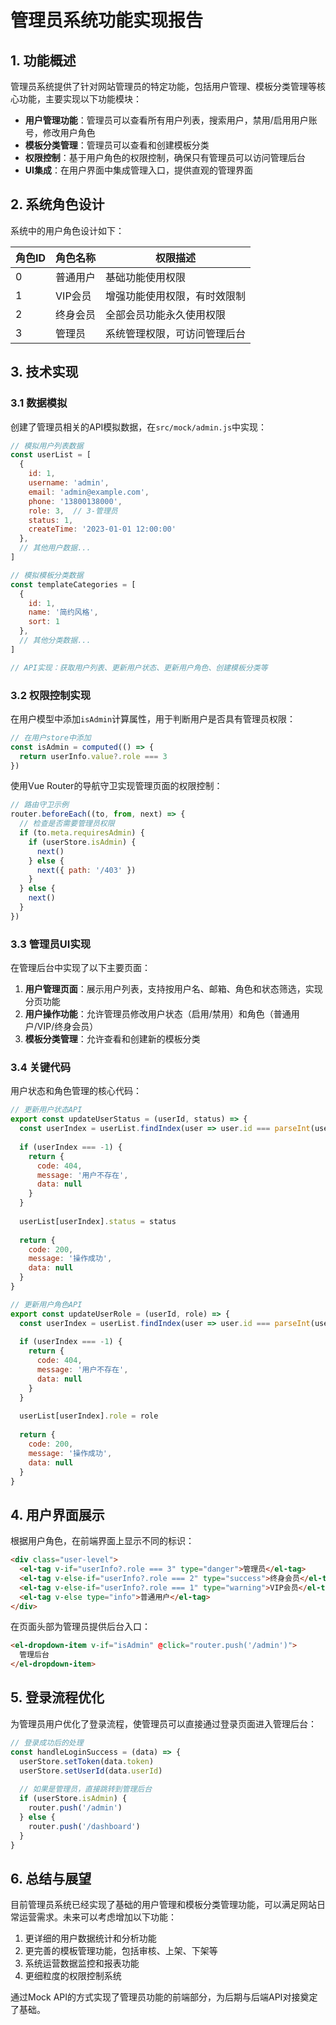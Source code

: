 # 管理员系统功能实现报告

## 1. 功能概述

管理员系统提供了针对网站管理员的特定功能，包括用户管理、模板分类管理等核心功能，主要实现以下功能模块：

- **用户管理功能**：管理员可以查看所有用户列表，搜索用户，禁用/启用用户账号，修改用户角色
- **模板分类管理**：管理员可以查看和创建模板分类
- **权限控制**：基于用户角色的权限控制，确保只有管理员可以访问管理后台
- **UI集成**：在用户界面中集成管理入口，提供直观的管理界面

## 2. 系统角色设计

系统中的用户角色设计如下：

| 角色ID | 角色名称 | 权限描述 |
|--------|---------|---------|
| 0 | 普通用户 | 基础功能使用权限 |
| 1 | VIP会员 | 增强功能使用权限，有时效限制 |
| 2 | 终身会员 | 全部会员功能永久使用权限 |
| 3 | 管理员 | 系统管理权限，可访问管理后台 |

## 3. 技术实现

### 3.1 数据模拟

创建了管理员相关的API模拟数据，在`src/mock/admin.js`中实现：

```javascript
// 模拟用户列表数据
const userList = [
  {
    id: 1,
    username: 'admin',
    email: 'admin@example.com',
    phone: '13800138000',
    role: 3,  // 3-管理员
    status: 1,
    createTime: '2023-01-01 12:00:00'
  },
  // 其他用户数据...
]

// 模拟模板分类数据
const templateCategories = [
  {
    id: 1,
    name: '简约风格',
    sort: 1
  },
  // 其他分类数据...
]

// API实现：获取用户列表、更新用户状态、更新用户角色、创建模板分类等
```

### 3.2 权限控制实现

在用户模型中添加`isAdmin`计算属性，用于判断用户是否具有管理员权限：

```javascript
// 在用户store中添加
const isAdmin = computed(() => {
  return userInfo.value?.role === 3
})
```

使用Vue Router的导航守卫实现管理页面的权限控制：

```javascript
// 路由守卫示例
router.beforeEach((to, from, next) => {
  // 检查是否需要管理员权限
  if (to.meta.requiresAdmin) {
    if (userStore.isAdmin) {
      next()
    } else {
      next({ path: '/403' })
    }
  } else {
    next()
  }
})
```

### 3.3 管理员UI实现

在管理后台中实现了以下主要页面：

1. **用户管理页面**：展示用户列表，支持按用户名、邮箱、角色和状态筛选，实现分页功能
2. **用户操作功能**：允许管理员修改用户状态（启用/禁用）和角色（普通用户/VIP/终身会员）
3. **模板分类管理**：允许查看和创建新的模板分类

### 3.4 关键代码

用户状态和角色管理的核心代码：

```javascript
// 更新用户状态API
export const updateUserStatus = (userId, status) => {
  const userIndex = userList.findIndex(user => user.id === parseInt(userId))
  
  if (userIndex === -1) {
    return {
      code: 404,
      message: '用户不存在',
      data: null
    }
  }
  
  userList[userIndex].status = status
  
  return {
    code: 200,
    message: '操作成功',
    data: null
  }
}

// 更新用户角色API
export const updateUserRole = (userId, role) => {
  const userIndex = userList.findIndex(user => user.id === parseInt(userId))
  
  if (userIndex === -1) {
    return {
      code: 404,
      message: '用户不存在',
      data: null
    }
  }
  
  userList[userIndex].role = role
  
  return {
    code: 200,
    message: '操作成功',
    data: null
  }
}
```

## 4. 用户界面展示

根据用户角色，在前端界面上显示不同的标识：

```html
<div class="user-level">
  <el-tag v-if="userInfo?.role === 3" type="danger">管理员</el-tag>
  <el-tag v-else-if="userInfo?.role === 2" type="success">终身会员</el-tag>
  <el-tag v-else-if="userInfo?.role === 1" type="warning">VIP会员</el-tag>
  <el-tag v-else type="info">普通用户</el-tag>
</div>
```

在页面头部为管理员提供后台入口：

```html
<el-dropdown-item v-if="isAdmin" @click="router.push('/admin')">
  管理后台
</el-dropdown-item>
```

## 5. 登录流程优化

为管理员用户优化了登录流程，使管理员可以直接通过登录页面进入管理后台：

```javascript
// 登录成功后的处理
const handleLoginSuccess = (data) => {
  userStore.setToken(data.token)
  userStore.setUserId(data.userId)
  
  // 如果是管理员，直接跳转到管理后台
  if (userStore.isAdmin) {
    router.push('/admin')
  } else {
    router.push('/dashboard')
  }
}
```

## 6. 总结与展望

目前管理员系统已经实现了基础的用户管理和模板分类管理功能，可以满足网站日常运营需求。未来可以考虑增加以下功能：

1. 更详细的用户数据统计和分析功能
2. 更完善的模板管理功能，包括审核、上架、下架等
3. 系统运营数据监控和报表功能
4. 更细粒度的权限控制系统

通过Mock API的方式实现了管理员功能的前端部分，为后期与后端API对接奠定了基础。
